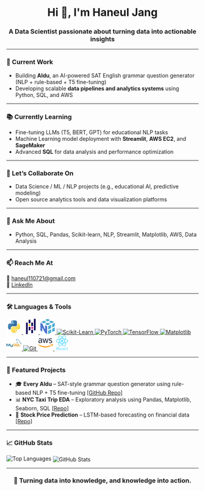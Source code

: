 <h1 align="center">Hi 👋, I'm Haneul Jang</h1>
<h3 align="center">A Data Scientist passionate about turning data into actionable insights</h3>

---

### 🔭 Current Work
- Building **AIdu**, an AI-powered SAT English grammar question generator (NLP + rule-based + T5 fine-tuning)
- Developing scalable **data pipelines and analytics systems** using Python, SQL, and AWS

---

### 📚 Currently Learning
- Fine-tuning LLMs (T5, BERT, GPT) for educational NLP tasks
- Machine Learning model deployment with **Streamlit**, **AWS EC2**, and **SageMaker**
- Advanced **SQL** for data analysis and performance optimization

---

### 🤝 Let’s Collaborate On
- Data Science / ML / NLP projects (e.g., educational AI, predictive modeling)
- Open source analytics tools and data visualization platforms

---

### 💬 Ask Me About
- Python, SQL, Pandas, Scikit-learn, NLP, Streamlit, Matplotlib, AWS, Data Analysis

---

### 📫 Reach Me At
**📧** haneul110721@gmail.com  
**🔗** <a href="https://linkedin.com/in/haneul-jang-1b8b9a190/" target="_blank">LinkedIn</a>

---

<h3 align="left">🛠️ Languages & Tools</h3>

<p align="left"> 
  <a href="https://www.python.org" target="_blank"> <img src="https://raw.githubusercontent.com/devicons/devicon/master/icons/python/python-original.svg" alt="Python" width="40" height="40"/> </a>
  <a href="https://pandas.pydata.org/" target="_blank"> <img src="https://raw.githubusercontent.com/devicons/devicon/2ae2a900d2f041da66e950e4d48052658d850630/icons/pandas/pandas-original.svg" alt="Pandas" width="40" height="40"/> </a>
  <a href="https://numpy.org/" target="_blank"> <img src="https://raw.githubusercontent.com/devicons/devicon/master/icons/numpy/numpy-original.svg" alt="NumPy" width="40" height="40"/> </a>
  <a href="https://scikit-learn.org/" target="_blank"> <img src="https://upload.wikimedia.org/wikipedia/commons/0/05/Scikit_learn_logo_small.svg" alt="Scikit-Learn" width="40" height="40"/> </a>
  <a href="https://pytorch.org/" target="_blank"> <img src="https://www.vectorlogo.zone/logos/pytorch/pytorch-icon.svg" alt="PyTorch" width="40" height="40"/> </a>
  <a href="https://www.tensorflow.org/" target="_blank"> <img src="https://www.vectorlogo.zone/logos/tensorflow/tensorflow-icon.svg" alt="TensorFlow" width="40" height="40"/> </a>
  <a href="https://matplotlib.org/" target="_blank"> <img src="https://upload.wikimedia.org/wikipedia/commons/8/84/Matplotlib_icon.svg" alt="Matplotlib" width="40" height="40"/> </a>
  <a href="https://www.mysql.com/" target="_blank"> <img src="https://raw.githubusercontent.com/devicons/devicon/master/icons/mysql/mysql-original-wordmark.svg" alt="MySQL" width="40" height="40"/> </a>
  <a href="https://git-scm.com/" target="_blank"> <img src="https://www.vectorlogo.zone/logos/git-scm/git-scm-icon.svg" alt="Git" width="40" height="40"/> </a>
  <a href="https://aws.amazon.com/" target="_blank"> <img src="https://raw.githubusercontent.com/devicons/devicon/master/icons/amazonwebservices/amazonwebservices-original.svg" alt="AWS" width="40" height="40"/> </a>
  <a href="https://reactjs.org/" target="_blank"> <img src="https://raw.githubusercontent.com/devicons/devicon/master/icons/react/react-original-wordmark.svg" alt="React" width="40" height="40"/> </a>
</p>

---

<h3 align="left">📂 Featured Projects</h3>

- 🎓 **Every AIdu** – SAT-style grammar question generator using rule-based NLP + T5 fine-tuning [[GitHub Repo]](https://github.com/skyyyyyy0/every-aidu)
- 📊 **NYC Taxi Trip EDA** – Exploratory analysis using Pandas, Matplotlib, Seaborn, SQL [[Repo]](https://github.com/skyyyyyy0/nyc-taxi-eda)
- 🤖 **Stock Price Prediction** – LSTM-based forecasting on financial data [[Repo]](https://github.com/skyyyyyy0/stock-lstm)

---

<h3 align="left">📈 GitHub Stats</h3>

<p><img align="left" src="https://github-readme-stats.vercel.app/api/top-langs?username=skyyyyyy0&show_icons=true&locale=en&layout=compact&theme=tokyonight" alt="Top Languages" /></p>

<p>&nbsp;<img align="center" src="https://github-readme-stats.vercel.app/api?username=skyyyyyy0&show_icons=true&locale=en&theme=tokyonight" alt="GitHub Stats" /></p>

---

<h3 align="center">🚀 Turning data into knowledge, and knowledge into action.</h3>
